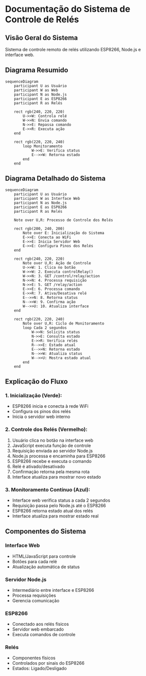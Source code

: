 # Documentação do Sistema de Controle de Relés

## Visão Geral do Sistema
Sistema de controle remoto de relés utilizando ESP8266, Node.js e interface web.

## Diagrama Resumido
```mermaid
sequenceDiagram
    participant U as Usuário
    participant W as Web
    participant N as Node.js
    participant E as ESP8266
    participant R as Relés

    rect rgb(240, 220, 220)
        U->>W: Controla relé
        W->>N: Envia comando
        N->>E: Repassa comando
        E->>R: Executa ação
    end

    rect rgb(220, 220, 240)
        loop Monitoramento
            W->>E: Verifica status
            E-->>W: Retorna estado
        end
    end
```

## Diagrama Detalhado do Sistema
```mermaid
sequenceDiagram
    participant U as Usuário
    participant W as Interface Web
    participant N as Node.js
    participant E as ESP8266
    participant R as Relés

    Note over U,R: Processo de Controle dos Relés
    
    rect rgb(200, 240, 200)
        Note over E: Inicialização do Sistema
        E->>E: Conecta ao WiFi
        E->>E: Inicia Servidor Web
        E->>E: Configura Pinos dos Relés
    end

    rect rgb(240, 220, 220)
        Note over U,R: Ação de Controle
        U->>W: 1. Clica no botão
        W->>W: 2. Executa controlRelay()
        W->>N: 3. GET /control/relay/action
        N->>N: 4. Processa requisição
        N->>E: 5. GET /relay/action
        E->>E: 6. Processa comando
        E->>R: 7. Ativa/Desativa relé
        E-->>N: 8. Retorna status
        N-->>W: 9. Confirma ação
        W-->>U: 10. Atualiza interface
    end

    rect rgb(220, 220, 240)
        Note over U,R: Ciclo de Monitoramento
        loop Cada 2 segundos
            W->>N: Solicita status
            N->>E: Consulta estado
            E->>R: Verifica relés
            R-->>E: Estado atual
            E-->>N: Retorna estado
            N-->>W: Atualiza status
            W-->>U: Mostra estado atual
        end
    end
```

## Explicação do Fluxo

### 1. Inicialização (Verde):
- ESP8266 inicia e conecta à rede WiFi
- Configura os pinos dos relés
- Inicia o servidor web interno

### 2. Controle dos Relés (Vermelho):
1. Usuário clica no botão na interface web
2. JavaScript executa função de controle
3. Requisição enviada ao servidor Node.js
4. Node.js processa e encaminha para ESP8266
5. ESP8266 recebe e executa o comando
6. Relé é ativado/desativado
7. Confirmação retorna pela mesma rota
8. Interface atualiza para mostrar novo estado

### 3. Monitoramento Contínuo (Azul):
- Interface web verifica status a cada 2 segundos
- Requisição passa pelo Node.js até o ESP8266
- ESP8266 retorna estado atual dos relés
- Interface atualiza para mostrar estado real

## Componentes do Sistema

### Interface Web
- HTML/JavaScript para controle
- Botões para cada relé
- Atualização automática de status

### Servidor Node.js
- Intermediário entre interface e ESP8266
- Processa requisições
- Gerencia comunicação

### ESP8266
- Conectado aos relés físicos
- Servidor web embarcado
- Executa comandos de controle

### Relés
- Componentes físicos
- Controlados por sinais do ESP8266
- Estados: Ligado/Desligado
